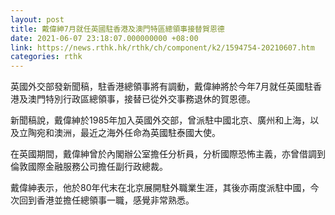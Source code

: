 ```yaml
---
layout: post
title: 戴偉紳7月就任英國駐香港及澳門特區總領事接替賀恩德
date: 2021-06-07 23:18:07.000000000 +08:00
link: https://news.rthk.hk/rthk/ch/component/k2/1594754-20210607.htm
categories: rthk
---
```


英國外交部發新聞稿，駐香港總領事將有調動，戴偉紳將於今年7月就任英國駐香港及澳門特別行政區總領事，接替已從外交事務退休的賀恩德。
 
新聞稿說，戴偉紳於1985年加入英國外交部，曾派駐中國北京、廣州和上海，以及立陶宛和澳洲，最近之海外任命為英國駐泰國大使。

在英國期間，戴偉紳曾於內閣辦公室擔任分析員，分析國際恐怖主義，亦曾借調到倫敦國際金融服務公司擔任副行政總裁。

戴偉紳表示，他於80年代末在北京展開駐外職業生涯，其後亦兩度派駐中國，今次回到香港並擔任總領事一職，感覺非常熟悉。
